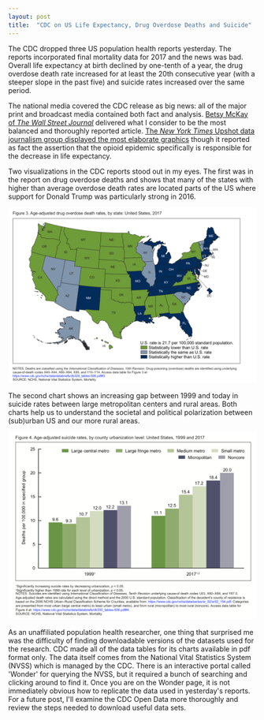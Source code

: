 ```yaml
---
layout: post
title:  "CDC on US Life Expectancy, Drug Overdose Deaths and Suicide"
---
```

The CDC dropped three US population health reports yesterday. The reports incorporated final mortality data for 2017 and the news was bad. Overall life expectancy at birth declined by one-tenth of a year, the drug overdose death rate increased for at least the 20th consecutive year (with a steeper slope in the past five) and suicide rates increased over the same period.

The national media covered the CDC release as big news: all of the major print and broadcast media contained both fact and analysis. [Betsy McKay of *The Wall Street Journal*](https://www.wsj.com/articles/u-s-life-expectancy-falls-further-1543467660?mod=searchresults&page=1&pos=2) delivered what I consider to be the most balanced and thoroughly reported article. [The *New York Times* Upshot data journalism group displayed the most elaborate graphics](https://www.nytimes.com/interactive/2018/11/29/upshot/fentanyl-drug-overdose-deaths.html) though it reported as fact the assertion that the opioid epidemic specifically is responsible for the decrease in life expectancy.

Two visualizations in the CDC reports stood out in my eyes. The first was in the report on drug overdose deaths and shows that many of the states with higher than average overdose death rates are located parts of the US where support for Donald Trump was particularly strong in 2016.

![Age-Adjusted Drug Overdose Death Rate](/assets/geo_overdose_rates.png)


The second chart shows an increasing gap between 1999 and today in suicide rates between large metropolitan centers and rural areas. Both charts help us to understand the societal and political polarization between (sub)urban US and our more rural areas.

![Suicide Rates Urban and Rural](/assets/suicide_rates_urban_rural.png)

As an unaffiliated population health researcher, one thing that surprised me was the difficulty of finding downloadable versions of the datasets used for the research. CDC made all of the data tables for its charts available in pdf format only. The data itself comes from the National Vital Statistics System (NVSS) which is managed by the CDC. There is an interactive portal called 'Wonder' for querying the NVSS, but it required a bunch of searching and clicking around to find it. Once you are on the Wonder page, it is not immediately obvious how to replicate the data used in yesterday's reports.  For a future post, I'll examine the CDC Open Data more thoroughly and review the steps needed to download useful data sets.
